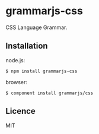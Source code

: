 
# grammarjs-css

CSS Language Grammar.

## Installation

node.js:

```
$ npm install grammarjs-css
```

browser:

```
$ component install grammarjs/css
```

## Licence

MIT